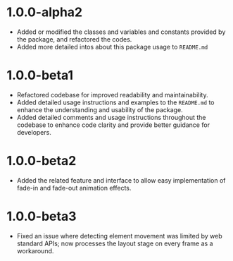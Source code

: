 # 1.0.0-alpha2
- Added or modified the classes and variables and constants provided by the package, and refactored the codes.
- Added more detailed intos about this package usage to `README.md`

# 1.0.0-beta1
- Refactored codebase for improved readability and maintainability.
- Added detailed usage instructions and examples to the `README.md` to enhance the understanding and usability of the package.
- Added detailed comments and usage instructions throughout the codebase to enhance code clarity and provide better guidance for developers.

# 1.0.0-beta2
- Added the related feature and interface to allow easy implementation of fade-in and fade-out animation effects.

# 1.0.0-beta3
- Fixed an issue where detecting element movement was limited by web standard APIs; now processes the layout stage on every frame as a workaround.